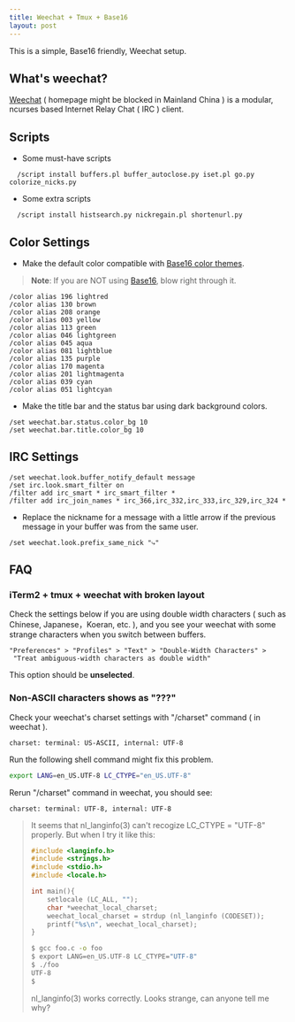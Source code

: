 ```yaml
---
title: Weechat + Tmux + Base16
layout: post
---
```


This is a simple, Base16 friendly, Weechat setup.

## What's weechat?

[Weechat](https://weechat.org) ( homepage might be blocked in Mainland China ) is a modular, ncurses based Internet Relay Chat ( IRC ) client.

<!-- more -->

## Scripts

* Some must-have scripts

```
  /script install buffers.pl buffer_autoclose.py iset.pl go.py colorize_nicks.py
```

* Some extra scripts

```
  /script install histsearch.py nickregain.pl shortenurl.py
```

## Color Settings

* Make the default color compatible with [Base16 color themes](https://github.com/chriskempson/base16).

>**Note**: If you are NOT using [Base16](https://github.com/chriskempson/base16), blow right through it.

```
/color alias 196 lightred
/color alias 130 brown
/color alias 208 orange
/color alias 003 yellow
/color alias 113 green
/color alias 046 lightgreen
/color alias 045 aqua
/color alias 081 lightblue
/color alias 135 purple
/color alias 170 magenta
/color alias 201 lightmagenta
/color alias 039 cyan
/color alias 051 lightcyan
```

* Make the title bar and the status bar using dark background colors.

```
/set weechat.bar.status.color_bg 10
/set weechat.bar.title.color_bg 10
```

## IRC Settings

```
/set weechat.look.buffer_notify_default message
/set irc.look.smart_filter on
/filter add irc_smart * irc_smart_filter *
/filter add irc_join_names * irc_366,irc_332,irc_333,irc_329,irc_324 *
```

* Replace the nickname for a message with a little arrow if the previous message in your buffer was from the same user.

```
/set weechat.look.prefix_same_nick "⤷"
```

## FAQ

### iTerm2 + tmux + weechat with broken layout

Check the settings below if you are using double width characters ( such as Chinese, Japanese，Koeran, etc. ), and you see your weechat with some strange characters when you switch between buffers.

```
"Preferences" > "Profiles" > "Text" > "Double-Width Characters" >
 "Treat ambiguous-width characters as double width"
```
This option should be **unselected**.

### Non-ASCII characters shows as "???"

Check your weechat's charset settings with "/charset" command ( in weechat ).

```
charset: terminal: US-ASCII, internal: UTF-8
```

Run the following shell command might fix this problem.

```bash
export LANG=en_US.UTF-8 LC_CTYPE="en_US.UTF-8"
```

Rerun "/charset" command in weechat, you should see:

```
charset: terminal: UTF-8, internal: UTF-8
```

> It seems that nl_langinfo(3) can't recogize LC_CTYPE = "UTF-8" properly. But when I try it like this:
> 
> ```c
> #include <langinfo.h>
> #include <strings.h>
> #include <stdio.h>
> #include <locale.h>
> 
> int main(){
>     setlocale (LC_ALL, "");
>     char *weechat_local_charset;
>     weechat_local_charset = strdup (nl_langinfo (CODESET));
>     printf("%s\n", weechat_local_charset);
> }
> ```
> ```bash
> $ gcc foo.c -o foo
> $ export LANG=en_US.UTF-8 LC_CTYPE="UTF-8"
> $ ./foo
> UTF-8
> $
> ```
> 
> nl_langinfo(3) works correctly. Looks strange, can anyone tell me why?
